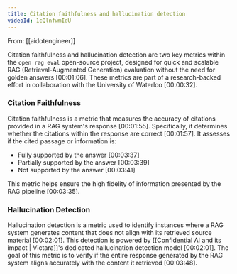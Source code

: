 ```yaml
---
title: Citation faithfulness and hallucination detection
videoId: 1cQlnfwmIdU
---
```


From: [[aidotengineer]] <br/> 

Citation faithfulness and hallucination detection are two key metrics within the `open rag eval` open-source project, designed for quick and scalable RAG (Retrieval-Augmented Generation) evaluation without the need for golden answers [00:01:06]. These metrics are part of a research-backed effort in collaboration with the University of Waterloo [00:00:32].

### Citation Faithfulness

Citation faithfulness is a metric that measures the accuracy of citations provided in a RAG system's response [00:01:55]. Specifically, it determines whether the citations within the response are correct [00:01:57]. It assesses if the cited passage or information is:
*   Fully supported by the answer [00:03:37]
*   Partially supported by the answer [00:03:39]
*   Not supported by the answer [00:03:41]

This metric helps ensure the high fidelity of information presented by the RAG pipeline [00:03:35].

### Hallucination Detection

Hallucination detection is a metric used to identify instances where a RAG system generates content that does not align with its retrieved source material [00:02:01]. This detection is powered by [[Confidential AI and its impact | Victara]]'s dedicated hallucination detection model [00:02:01]. The goal of this metric is to verify if the entire response generated by the RAG system aligns accurately with the content it retrieved [00:03:48].